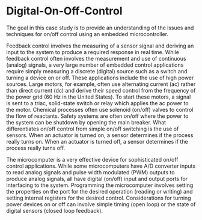 # Digital-On-Off-Control
The goal in this case study is to provide an understanding of the issues and techniques for on/off control using an embedded microcontroller.

Feedback control involves the measuring of a sensor signal and deriving an input to the system to
produce a required response in real time. While feedback control often involves the measurement
and use of continuous (analog) signals, a very large number of embedded control applications
require simply measuring a discrete (digital) source such as a switch and turning a device on or
off. These applications include the use of high power sources. Large motors, for example, often
use alternating current (ac) rather than direct current (dc) and derive their speed control from the
frequency of the power grid (60 Hz in the United States). To start these motors, a signal is sent to
a triac, solid-state switch or relay which applies the ac power to the motor. Chemical processes
often use solenoid (on/off) valves to control the flow of reactants. Safety systems are often on/off
where the power to the system can be shutdown by opening the main breaker. What
differentiates on/off control from simple on/off switching is the use of sensors. When an actuator
is turned on, a sensor determines if the process really turns on. When an actuator is turned off, a
sensor determines if the process really turns off.

The microcomputer is a very effective device for sophisticated on/off control applications. While
some microcomputers have A/D converter inputs to read analog signals and pulse width
modulated (PWM) outputs to produce analog signals, all have digital (on/off) input and output
ports for interfacing to the system. Programming the microcomputer involves setting the
properties on the port for the desired operation (reading or writing) and setting internal registers
for the desired control. Considerations for turning power devices on or off can involve simple
timing (open loop) or the state of digital sensors (closed loop feedback).

